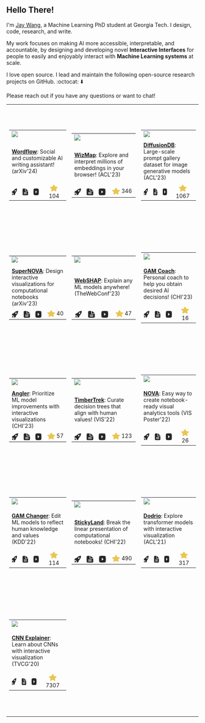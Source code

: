 ## Hello There!

I'm [Jay Wang](https://zijie.wang), a Machine Learning PhD student at Georgia
Tech. I design, code, research, and write.

My work focuses on making AI more accessible, interpretable, and accountable, by
designing and developing novel **Interactive Interfaces** for people to easily
and enjoyably interact with **Machine Learning systems** at scale.

I love open source. I lead and maintain the following open-source research
projects on GitHub. :octocat: ⬇️

Please reach out if you have any questions or want to chat!

<table><tr height="320px"><td><table><tr><td colspan="4"><a href="https://github.com/poloclub/wordflow"><img src="https://zijie.wang/images/teasers/wordflow.webp" width="220px" /></a></td></tr><tr /><tr><td width="220px" height="110px" vertical-align="top" colspan="4"><a href="https://github.com/poloclub/wordflow"><strong>Wordflow</strong></a>: Social and customizable AI writing assistant! (arXiv'24)</td></tr><tr /><tr><td align="center"><a href="https://poloclub.github.io/wordflow"><picture><source media="(prefers-color-scheme: light)" srcset="./assets/icons/icon-demo-light.svg" /><source media="(prefers-color-scheme: dark)" srcset="./assets/icons/icon-demo-dark.svg" /><img align="center" src="./assets/icons/icon-demo-light.svg" width="18px" height="18px" /></picture></a></td><td align="center"><a href="https://arxiv.org/pdf/2401.14447.pdf"><picture><source media="(prefers-color-scheme: light)" srcset="./assets/icons/icon-pdf-light.svg" /><source media="(prefers-color-scheme: dark)" srcset="./assets/icons/icon-pdf-dark.svg" /><img align="center" src="./assets/icons/icon-pdf-light.svg" width="18px" height="18px" /></picture></a></td><td align="center"><a href="https://youtu.be/3dOcVuofGVo"><picture><source media="(prefers-color-scheme: light)" srcset="./assets/icons/icon-youtube-light.svg" /><source media="(prefers-color-scheme: dark)" srcset="./assets/icons/icon-youtube-dark.svg" /><img align="center" src="./assets/icons/icon-youtube-light.svg" width="18px" height="18px" /></picture></a></td><td align="center"><a href="https://github.com/poloclub/wordflow/stargazers"><picture><source media="(prefers-color-scheme: light)" srcset="./assets/icons/icon-star-light.svg" /><source media="(prefers-color-scheme: dark)" srcset="./assets/icons/icon-star-dark.svg" /><img align="center" src="./assets/icons/icon-star-light.svg" width="21px" height="21px" /></picture></a> 104</td></tr></table></td><td><table><tr><td colspan="4"><a href="https://github.com/poloclub/wizmap"><img src="https://zijie.wang/images/teasers/wizmap.webp" width="220px" /></a></td></tr><tr /><tr><td width="220px" height="110px" vertical-align="top" colspan="4"><a href="https://github.com/poloclub/wizmap"><strong>WizMap</strong></a>: Explore and interpret millions of embeddings in your browser! (ACL'23)</td></tr><tr /><tr><td align="center"><a href="https://poloclub.github.io/wizmap"><picture><source media="(prefers-color-scheme: light)" srcset="./assets/icons/icon-demo-light.svg" /><source media="(prefers-color-scheme: dark)" srcset="./assets/icons/icon-demo-dark.svg" /><img align="center" src="./assets/icons/icon-demo-light.svg" width="18px" height="18px" /></picture></a></td><td align="center"><a href="https://arxiv.org/pdf/2306.09328.pdf"><picture><source media="(prefers-color-scheme: light)" srcset="./assets/icons/icon-pdf-light.svg" /><source media="(prefers-color-scheme: dark)" srcset="./assets/icons/icon-pdf-dark.svg" /><img align="center" src="./assets/icons/icon-pdf-light.svg" width="18px" height="18px" /></picture></a></td><td align="center"><a href="https://youtu.be/8fJG87QVceQ"><picture><source media="(prefers-color-scheme: light)" srcset="./assets/icons/icon-youtube-light.svg" /><source media="(prefers-color-scheme: dark)" srcset="./assets/icons/icon-youtube-dark.svg" /><img align="center" src="./assets/icons/icon-youtube-light.svg" width="18px" height="18px" /></picture></a></td><td align="center"><a href="https://github.com/poloclub/wizmap/stargazers"><picture><source media="(prefers-color-scheme: light)" srcset="./assets/icons/icon-star-light.svg" /><source media="(prefers-color-scheme: dark)" srcset="./assets/icons/icon-star-dark.svg" /><img align="center" src="./assets/icons/icon-star-light.svg" width="21px" height="21px" /></picture></a> 346</td></tr></table></td><td><table><tr><td colspan="4"><a href="https://github.com/poloclub/diffusiondb"><img src="https://zijie.wang/images/teasers/diffusiondb.webp" width="220px" /></a></td></tr><tr /><tr><td width="220px" height="110px" vertical-align="top" colspan="4"><a href="https://github.com/poloclub/diffusiondb"><strong>DiffusionDB</strong></a>: Large-scale prompt gallery dataset for image generative models (ACL'23)</td></tr><tr /><tr><td align="center"><a href="https://poloclub.github.io/diffusiondb/"><picture><source media="(prefers-color-scheme: light)" srcset="./assets/icons/icon-demo-light.svg" /><source media="(prefers-color-scheme: dark)" srcset="./assets/icons/icon-demo-dark.svg" /><img align="center" src="./assets/icons/icon-demo-light.svg" width="18px" height="18px" /></picture></a></td><td align="center"><a href="https://arxiv.org/pdf/2210.14896"><picture><source media="(prefers-color-scheme: light)" srcset="./assets/icons/icon-pdf-light.svg" /><source media="(prefers-color-scheme: dark)" srcset="./assets/icons/icon-pdf-dark.svg" /><img align="center" src="./assets/icons/icon-pdf-light.svg" width="18px" height="18px" /></picture></a></td><td align="center"><a href="."><picture><source media="(prefers-color-scheme: light)" srcset="./assets/icons/icon-youtube-light.svg" /><source media="(prefers-color-scheme: dark)" srcset="./assets/icons/icon-youtube-dark.svg" /><img align="center" src="./assets/icons/icon-youtube-light.svg" width="18px" height="18px" /></picture></a></td><td align="center"><a href="https://github.com/poloclub/diffusiondb/stargazers"><picture><source media="(prefers-color-scheme: light)" srcset="./assets/icons/icon-star-light.svg" /><source media="(prefers-color-scheme: dark)" srcset="./assets/icons/icon-star-dark.svg" /><img align="center" src="./assets/icons/icon-star-light.svg" width="21px" height="21px" /></picture></a> 1067</td></tr></table></td></tr><tr /><tr height="320px"><td><table><tr><td colspan="4"><a href="https://github.com/poloclub/supernova"><img src="https://zijie.wang/images/teasers/supernova.webp" width="220px" /></a></td></tr><tr /><tr><td width="220px" height="110px" vertical-align="top" colspan="4"><a href="https://github.com/poloclub/supernova"><strong>SuperNOVA</strong></a>: Design interactive visualizations for computational notebooks (arXiv'23)</td></tr><tr /><tr><td align="center"><a href="https://poloclub.github.io/supernova"><picture><source media="(prefers-color-scheme: light)" srcset="./assets/icons/icon-demo-light.svg" /><source media="(prefers-color-scheme: dark)" srcset="./assets/icons/icon-demo-dark.svg" /><img align="center" src="./assets/icons/icon-demo-light.svg" width="18px" height="18px" /></picture></a></td><td align="center"><a href="http://arxiv.org/pdf/2305.03039.pdf"><picture><source media="(prefers-color-scheme: light)" srcset="./assets/icons/icon-pdf-light.svg" /><source media="(prefers-color-scheme: dark)" srcset="./assets/icons/icon-pdf-dark.svg" /><img align="center" src="./assets/icons/icon-pdf-light.svg" width="18px" height="18px" /></picture></a></td><td align="center"><a href="."><picture><source media="(prefers-color-scheme: light)" srcset="./assets/icons/icon-youtube-light.svg" /><source media="(prefers-color-scheme: dark)" srcset="./assets/icons/icon-youtube-dark.svg" /><img align="center" src="./assets/icons/icon-youtube-light.svg" width="18px" height="18px" /></picture></a></td><td align="center"><a href="https://github.com/poloclub/supernova/stargazers"><picture><source media="(prefers-color-scheme: light)" srcset="./assets/icons/icon-star-light.svg" /><source media="(prefers-color-scheme: dark)" srcset="./assets/icons/icon-star-dark.svg" /><img align="center" src="./assets/icons/icon-star-light.svg" width="21px" height="21px" /></picture></a> 40</td></tr></table></td><td><table><tr><td colspan="4"><a href="https://github.com/poloclub/webshap"><img src="https://zijie.wang/images/teasers/webshap.webp" width="220px" /></a></td></tr><tr /><tr><td width="220px" height="110px" vertical-align="top" colspan="4"><a href="https://github.com/poloclub/webshap"><strong>WebSHAP</strong></a>: Explain any ML models anywhere! (TheWebConf'23)</td></tr><tr /><tr><td align="center"><a href="https://poloclub.github.io/webshap/"><picture><source media="(prefers-color-scheme: light)" srcset="./assets/icons/icon-demo-light.svg" /><source media="(prefers-color-scheme: dark)" srcset="./assets/icons/icon-demo-dark.svg" /><img align="center" src="./assets/icons/icon-demo-light.svg" width="18px" height="18px" /></picture></a></td><td align="center"><a href="https://arxiv.org/pdf/2303.09545.pdf"><picture><source media="(prefers-color-scheme: light)" srcset="./assets/icons/icon-pdf-light.svg" /><source media="(prefers-color-scheme: dark)" srcset="./assets/icons/icon-pdf-dark.svg" /><img align="center" src="./assets/icons/icon-pdf-light.svg" width="18px" height="18px" /></picture></a></td><td align="center"><a href="https://youtu.be/Dju6ZRMWSAA"><picture><source media="(prefers-color-scheme: light)" srcset="./assets/icons/icon-youtube-light.svg" /><source media="(prefers-color-scheme: dark)" srcset="./assets/icons/icon-youtube-dark.svg" /><img align="center" src="./assets/icons/icon-youtube-light.svg" width="18px" height="18px" /></picture></a></td><td align="center"><a href="https://github.com/poloclub/webshap/stargazers"><picture><source media="(prefers-color-scheme: light)" srcset="./assets/icons/icon-star-light.svg" /><source media="(prefers-color-scheme: dark)" srcset="./assets/icons/icon-star-dark.svg" /><img align="center" src="./assets/icons/icon-star-light.svg" width="21px" height="21px" /></picture></a> 47</td></tr></table></td><td><table><tr><td colspan="4"><a href="https://github.com/poloclub/gam-coach"><img src="https://zijie.wang/images/teasers/gam-coach.webp" width="220px" /></a></td></tr><tr /><tr><td width="220px" height="110px" vertical-align="top" colspan="4"><a href="https://github.com/poloclub/gam-coach"><strong>GAM Coach</strong></a>: Personal coach to help you obtain desired AI decisions! (CHI'23)</td></tr><tr /><tr><td align="center"><a href="https://poloclub.github.io/gam-coach/"><picture><source media="(prefers-color-scheme: light)" srcset="./assets/icons/icon-demo-light.svg" /><source media="(prefers-color-scheme: dark)" srcset="./assets/icons/icon-demo-dark.svg" /><img align="center" src="./assets/icons/icon-demo-light.svg" width="18px" height="18px" /></picture></a></td><td align="center"><a href="https://arxiv.org/pdf/2302.14165"><picture><source media="(prefers-color-scheme: light)" srcset="./assets/icons/icon-pdf-light.svg" /><source media="(prefers-color-scheme: dark)" srcset="./assets/icons/icon-pdf-dark.svg" /><img align="center" src="./assets/icons/icon-pdf-light.svg" width="18px" height="18px" /></picture></a></td><td align="center"><a href="https://youtu.be/ubacP34H9XE"><picture><source media="(prefers-color-scheme: light)" srcset="./assets/icons/icon-youtube-light.svg" /><source media="(prefers-color-scheme: dark)" srcset="./assets/icons/icon-youtube-dark.svg" /><img align="center" src="./assets/icons/icon-youtube-light.svg" width="18px" height="18px" /></picture></a></td><td align="center"><a href="https://github.com/poloclub/gam-coach/stargazers"><picture><source media="(prefers-color-scheme: light)" srcset="./assets/icons/icon-star-light.svg" /><source media="(prefers-color-scheme: dark)" srcset="./assets/icons/icon-star-dark.svg" /><img align="center" src="./assets/icons/icon-star-light.svg" width="21px" height="21px" /></picture></a> 16</td></tr></table></td></tr><tr /><tr height="320px"><td><table><tr><td colspan="4"><a href="https://github.com/apple/ml-translate-vis"><img src="https://zijie.wang/images/teasers/angler.webp" width="220px" /></a></td></tr><tr /><tr><td width="220px" height="110px" vertical-align="top" colspan="4"><a href="https://github.com/apple/ml-translate-vis"><strong>Angler</strong></a>: Prioritize ML model improvements with interactive visualizations (CHI'23)</td></tr><tr /><tr><td align="center"><a href="https://apple.github.io/ml-translate-vis/"><picture><source media="(prefers-color-scheme: light)" srcset="./assets/icons/icon-demo-light.svg" /><source media="(prefers-color-scheme: dark)" srcset="./assets/icons/icon-demo-dark.svg" /><img align="center" src="./assets/icons/icon-demo-light.svg" width="18px" height="18px" /></picture></a></td><td align="center"><a href="https://arxiv.org/pdf/2304.05967.pdf"><picture><source media="(prefers-color-scheme: light)" srcset="./assets/icons/icon-pdf-light.svg" /><source media="(prefers-color-scheme: dark)" srcset="./assets/icons/icon-pdf-dark.svg" /><img align="center" src="./assets/icons/icon-pdf-light.svg" width="18px" height="18px" /></picture></a></td><td align="center"><a href="https://youtu.be/ZYDFMPbD0wk"><picture><source media="(prefers-color-scheme: light)" srcset="./assets/icons/icon-youtube-light.svg" /><source media="(prefers-color-scheme: dark)" srcset="./assets/icons/icon-youtube-dark.svg" /><img align="center" src="./assets/icons/icon-youtube-light.svg" width="18px" height="18px" /></picture></a></td><td align="center"><a href="https://github.com/apple/ml-translate-vis/stargazers"><picture><source media="(prefers-color-scheme: light)" srcset="./assets/icons/icon-star-light.svg" /><source media="(prefers-color-scheme: dark)" srcset="./assets/icons/icon-star-dark.svg" /><img align="center" src="./assets/icons/icon-star-light.svg" width="21px" height="21px" /></picture></a> 57</td></tr></table></td><td><table><tr><td colspan="4"><a href="https://github.com/poloclub/timbertrek"><img src="https://zijie.wang/images/teasers/timbertrek.webp" width="220px" /></a></td></tr><tr /><tr><td width="220px" height="110px" vertical-align="top" colspan="4"><a href="https://github.com/poloclub/timbertrek"><strong>TimberTrek</strong></a>: Curate decision trees that align with human values! (VIS'22)</td></tr><tr /><tr><td align="center"><a href="https://poloclub.github.io/timbertrek/"><picture><source media="(prefers-color-scheme: light)" srcset="./assets/icons/icon-demo-light.svg" /><source media="(prefers-color-scheme: dark)" srcset="./assets/icons/icon-demo-dark.svg" /><img align="center" src="./assets/icons/icon-demo-light.svg" width="18px" height="18px" /></picture></a></td><td align="center"><a href="https://arxiv.org/pdf/2209.09227"><picture><source media="(prefers-color-scheme: light)" srcset="./assets/icons/icon-pdf-light.svg" /><source media="(prefers-color-scheme: dark)" srcset="./assets/icons/icon-pdf-dark.svg" /><img align="center" src="./assets/icons/icon-pdf-light.svg" width="18px" height="18px" /></picture></a></td><td align="center"><a href="https://youtu.be/3eGqTmsStJM"><picture><source media="(prefers-color-scheme: light)" srcset="./assets/icons/icon-youtube-light.svg" /><source media="(prefers-color-scheme: dark)" srcset="./assets/icons/icon-youtube-dark.svg" /><img align="center" src="./assets/icons/icon-youtube-light.svg" width="18px" height="18px" /></picture></a></td><td align="center"><a href="https://github.com/poloclub/timbertrek/stargazers"><picture><source media="(prefers-color-scheme: light)" srcset="./assets/icons/icon-star-light.svg" /><source media="(prefers-color-scheme: dark)" srcset="./assets/icons/icon-star-dark.svg" /><img align="center" src="./assets/icons/icon-star-light.svg" width="21px" height="21px" /></picture></a> 123</td></tr></table></td><td><table><tr><td colspan="4"><a href="https://github.com/poloclub/nova"><img src="https://zijie.wang/images/teasers/nova.webp" width="220px" /></a></td></tr><tr /><tr><td width="220px" height="110px" vertical-align="top" colspan="4"><a href="https://github.com/poloclub/nova"><strong>NOVA</strong></a>: Easy way to create notebook-ready visual analytics tools (VIS Poster'22)</td></tr><tr /><tr><td align="center"><a href="https://poloclub.github.io/nova/"><picture><source media="(prefers-color-scheme: light)" srcset="./assets/icons/icon-demo-light.svg" /><source media="(prefers-color-scheme: dark)" srcset="./assets/icons/icon-demo-dark.svg" /><img align="center" src="./assets/icons/icon-demo-light.svg" width="18px" height="18px" /></picture></a></td><td align="center"><a href="https://arxiv.org/pdf/2205.03963"><picture><source media="(prefers-color-scheme: light)" srcset="./assets/icons/icon-pdf-light.svg" /><source media="(prefers-color-scheme: dark)" srcset="./assets/icons/icon-pdf-dark.svg" /><img align="center" src="./assets/icons/icon-pdf-light.svg" width="18px" height="18px" /></picture></a></td><td align="center"><a href="."><picture><source media="(prefers-color-scheme: light)" srcset="./assets/icons/icon-youtube-light.svg" /><source media="(prefers-color-scheme: dark)" srcset="./assets/icons/icon-youtube-dark.svg" /><img align="center" src="./assets/icons/icon-youtube-light.svg" width="18px" height="18px" /></picture></a></td><td align="center"><a href="https://github.com/poloclub/nova/stargazers"><picture><source media="(prefers-color-scheme: light)" srcset="./assets/icons/icon-star-light.svg" /><source media="(prefers-color-scheme: dark)" srcset="./assets/icons/icon-star-dark.svg" /><img align="center" src="./assets/icons/icon-star-light.svg" width="21px" height="21px" /></picture></a> 26</td></tr></table></td></tr><tr /><tr height="320px"><td><table><tr><td colspan="4"><a href="https://github.com/interpretml/gam-changer"><img src="https://zijie.wang/images/teasers/gam-changer-kdd.webp" width="220px" /></a></td></tr><tr /><tr><td width="220px" height="110px" vertical-align="top" colspan="4"><a href="https://github.com/interpretml/gam-changer"><strong>GAM Changer</strong></a>: Edit ML models to reflect human knowledge and values (KDD'22)</td></tr><tr /><tr><td align="center"><a href="https://interpret.ml/gam-changer"><picture><source media="(prefers-color-scheme: light)" srcset="./assets/icons/icon-demo-light.svg" /><source media="(prefers-color-scheme: dark)" srcset="./assets/icons/icon-demo-dark.svg" /><img align="center" src="./assets/icons/icon-demo-light.svg" width="18px" height="18px" /></picture></a></td><td align="center"><a href="https://dl.acm.org/doi/10.1145/3534678.3539074"><picture><source media="(prefers-color-scheme: light)" srcset="./assets/icons/icon-pdf-light.svg" /><source media="(prefers-color-scheme: dark)" srcset="./assets/icons/icon-pdf-dark.svg" /><img align="center" src="./assets/icons/icon-pdf-light.svg" width="18px" height="18px" /></picture></a></td><td align="center"><a href="https://www.youtube.com/watch?v=D6whtfInqTc"><picture><source media="(prefers-color-scheme: light)" srcset="./assets/icons/icon-youtube-light.svg" /><source media="(prefers-color-scheme: dark)" srcset="./assets/icons/icon-youtube-dark.svg" /><img align="center" src="./assets/icons/icon-youtube-light.svg" width="18px" height="18px" /></picture></a></td><td align="center"><a href="https://github.com/interpretml/gam-changer/stargazers"><picture><source media="(prefers-color-scheme: light)" srcset="./assets/icons/icon-star-light.svg" /><source media="(prefers-color-scheme: dark)" srcset="./assets/icons/icon-star-dark.svg" /><img align="center" src="./assets/icons/icon-star-light.svg" width="21px" height="21px" /></picture></a> 114</td></tr></table></td><td><table><tr><td colspan="4"><a href="https://github.com/xiaohk/stickyland"><img src="https://zijie.wang/images/teasers/stickyland.webp" width="220px" /></a></td></tr><tr /><tr><td width="220px" height="110px" vertical-align="top" colspan="4"><a href="https://github.com/xiaohk/stickyland"><strong>StickyLand</strong></a>: Break the linear presentation of computational notebooks! (CHI'22)</td></tr><tr /><tr><td align="center"><a href="https://xiaohk.github.io/stickyland/"><picture><source media="(prefers-color-scheme: light)" srcset="./assets/icons/icon-demo-light.svg" /><source media="(prefers-color-scheme: dark)" srcset="./assets/icons/icon-demo-dark.svg" /><img align="center" src="./assets/icons/icon-demo-light.svg" width="18px" height="18px" /></picture></a></td><td align="center"><a href="https://arxiv.org/pdf/2202.11086"><picture><source media="(prefers-color-scheme: light)" srcset="./assets/icons/icon-pdf-light.svg" /><source media="(prefers-color-scheme: dark)" srcset="./assets/icons/icon-pdf-dark.svg" /><img align="center" src="./assets/icons/icon-pdf-light.svg" width="18px" height="18px" /></picture></a></td><td align="center"><a href="https://youtu.be/OKaPmEBzEX0"><picture><source media="(prefers-color-scheme: light)" srcset="./assets/icons/icon-youtube-light.svg" /><source media="(prefers-color-scheme: dark)" srcset="./assets/icons/icon-youtube-dark.svg" /><img align="center" src="./assets/icons/icon-youtube-light.svg" width="18px" height="18px" /></picture></a></td><td align="center"><a href="https://github.com/xiaohk/stickyland/stargazers"><picture><source media="(prefers-color-scheme: light)" srcset="./assets/icons/icon-star-light.svg" /><source media="(prefers-color-scheme: dark)" srcset="./assets/icons/icon-star-dark.svg" /><img align="center" src="./assets/icons/icon-star-light.svg" width="21px" height="21px" /></picture></a> 490</td></tr></table></td><td><table><tr><td colspan="4"><a href="https://github.com/poloclub/dodrio"><img src="https://zijie.wang/images/teasers/dodrio.webp" width="220px" /></a></td></tr><tr /><tr><td width="220px" height="110px" vertical-align="top" colspan="4"><a href="https://github.com/poloclub/dodrio"><strong>Dodrio</strong></a>: Explore transformer models with interactive visualization (ACL'21)</td></tr><tr /><tr><td align="center"><a href="https://poloclub.github.io/dodrio/"><picture><source media="(prefers-color-scheme: light)" srcset="./assets/icons/icon-demo-light.svg" /><source media="(prefers-color-scheme: dark)" srcset="./assets/icons/icon-demo-dark.svg" /><img align="center" src="./assets/icons/icon-demo-light.svg" width="18px" height="18px" /></picture></a></td><td align="center"><a href="https://arxiv.org/pdf/2103.14625"><picture><source media="(prefers-color-scheme: light)" srcset="./assets/icons/icon-pdf-light.svg" /><source media="(prefers-color-scheme: dark)" srcset="./assets/icons/icon-pdf-dark.svg" /><img align="center" src="./assets/icons/icon-pdf-light.svg" width="18px" height="18px" /></picture></a></td><td align="center"><a href="https://youtu.be/qB-T9j7UTgE"><picture><source media="(prefers-color-scheme: light)" srcset="./assets/icons/icon-youtube-light.svg" /><source media="(prefers-color-scheme: dark)" srcset="./assets/icons/icon-youtube-dark.svg" /><img align="center" src="./assets/icons/icon-youtube-light.svg" width="18px" height="18px" /></picture></a></td><td align="center"><a href="https://github.com/poloclub/dodrio/stargazers"><picture><source media="(prefers-color-scheme: light)" srcset="./assets/icons/icon-star-light.svg" /><source media="(prefers-color-scheme: dark)" srcset="./assets/icons/icon-star-dark.svg" /><img align="center" src="./assets/icons/icon-star-light.svg" width="21px" height="21px" /></picture></a> 317</td></tr></table></td></tr><tr /><tr height="320px"><td><table><tr><td colspan="4"><a href="https://github.com/poloclub/cnn-explainer"><img src="https://zijie.wang/images/teasers/cnn-explainer.webp" width="220px" /></a></td></tr><tr /><tr><td width="220px" height="110px" vertical-align="top" colspan="4"><a href="https://github.com/poloclub/cnn-explainer"><strong>CNN Explainer</strong></a>: Learn about CNNs with interactive visualization (TVCG'20)</td></tr><tr /><tr><td align="center"><a href="https://poloclub.github.io/cnn-explainer/"><picture><source media="(prefers-color-scheme: light)" srcset="./assets/icons/icon-demo-light.svg" /><source media="(prefers-color-scheme: dark)" srcset="./assets/icons/icon-demo-dark.svg" /><img align="center" src="./assets/icons/icon-demo-light.svg" width="18px" height="18px" /></picture></a></td><td align="center"><a href="https://arxiv.org/pdf/2004.15004"><picture><source media="(prefers-color-scheme: light)" srcset="./assets/icons/icon-pdf-light.svg" /><source media="(prefers-color-scheme: dark)" srcset="./assets/icons/icon-pdf-dark.svg" /><img align="center" src="./assets/icons/icon-pdf-light.svg" width="18px" height="18px" /></picture></a></td><td align="center"><a href="https://youtu.be/HnWIHWFbuUQ"><picture><source media="(prefers-color-scheme: light)" srcset="./assets/icons/icon-youtube-light.svg" /><source media="(prefers-color-scheme: dark)" srcset="./assets/icons/icon-youtube-dark.svg" /><img align="center" src="./assets/icons/icon-youtube-light.svg" width="18px" height="18px" /></picture></a></td><td align="center"><a href="https://github.com/poloclub/cnn-explainer/stargazers"><picture><source media="(prefers-color-scheme: light)" srcset="./assets/icons/icon-star-light.svg" /><source media="(prefers-color-scheme: dark)" srcset="./assets/icons/icon-star-dark.svg" /><img align="center" src="./assets/icons/icon-star-light.svg" width="21px" height="21px" /></picture></a> 7307</td></tr></table></td></tr></table>
